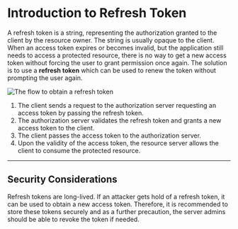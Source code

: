# Introduction to Refresh Token

A refresh token is a string, representing the authorization granted to the client by the resource owner. The string is 
usually opaque to the client. When an access token expires or becomes invalid, but the application still needs to access
a protected resource, there is no way to get a new access token without forcing the user to grant permission once again.
The solution is to use a **refresh token** which can be used to renew the token without prompting the user again.
 

![The flow to obtain a refresh token]({{base_path}}/assets/img/concepts/refresh-token.png)

1. The client sends a request to the authorization server requesting an access token by passing the refresh token.
2. The authorization server validates the refresh token and grants a new access token to the client.
3. The client passes the access token to the authorization server.
4. Upon the validity of the access token, the resource server allows the client to consume the protected resource.

---
  
## Security Considerations

Refresh tokens are long-lived. If an attacker gets hold of a refresh token, it can be used to obtain a new access token.
Therefore, it is recommended to store these tokens securely and as a further precaution, the server admins should be 
able to revoke the token if needed.
